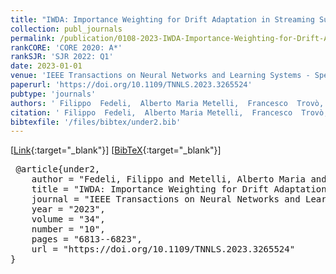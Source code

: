 ```yaml
---
title: "IWDA: Importance Weighting for Drift Adaptation in Streaming Supervised Learning Problems"
collection: publ_journals
permalink: /publication/0108-2023-IWDA-Importance-Weighting-for-Drift-Adaptation-in-Streaming-Supervised-Learning-Problems
rankCORE: 'CORE 2020: A*'
rankSJR: 'SJR 2022: Q1'
date: 2023-01-01
venue: 'IEEE Transactions on Neural Networks and Learning Systems - Special Issue on Stream Learning'
paperurl: 'https://doi.org/10.1109/TNNLS.2023.3265524'
pubtype: 'journals'
authors: ' Filippo  Fedeli,  Alberto Maria Metelli,  Francesco  Trovò, and  Marcello  Restelli'
citation: ' Filippo  Fedeli,  Alberto Maria Metelli,  Francesco  Trovò, and  Marcello  Restelli&quot;IWDA: Importance Weighting for Drift Adaptation in Streaming Supervised Learning Problems.&quot; IEEE Transactions on Neural Networks and Learning Systems - Special Issue on Stream Learning, 2023'
bibtexfile: '/files/bibtex/under2.bib'
---
```

 [[Link](https://doi.org/10.1109/TNNLS.2023.3265524){:target="_blank"}] [[BibTeX](/files/bibtex/under2.bib){:target="_blank"}] 
<pre> @article{under2,
    author = "Fedeli, Filippo and Metelli, Alberto Maria and Trovò, Francesco and Restelli, Marcello",
    title = "IWDA: Importance Weighting for Drift Adaptation in Streaming Supervised Learning Problems",
    journal = "IEEE Transactions on Neural Networks and Learning Systems - Special Issue on Stream Learning",
    year = "2023",
    volume = "34",
    number = "10",
    pages = "6813--6823",
    url = "https://doi.org/10.1109/TNNLS.2023.3265524"
} </pre>
